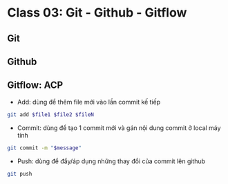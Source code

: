 # Class 03: Git - Github - Gitflow

## Git

## Github

## Gitflow: ACP

- Add: dùng để thêm file mới vào lần commit kế tiếp

```sh
git add $file1 $file2 $fileN
```

- Commit: dùng để tạo 1 commit mới và gán nội dung commit ở local máy tính

```sh
git commit -m "$message"
```

- Push: dùng để đẩy/áp dụng những thay đổi của commit lên github

```sh
git push
```
